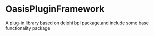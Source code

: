 # OasisPluginFramework
A plug-in library based on  delphi bpl package,and include some base functionality package
